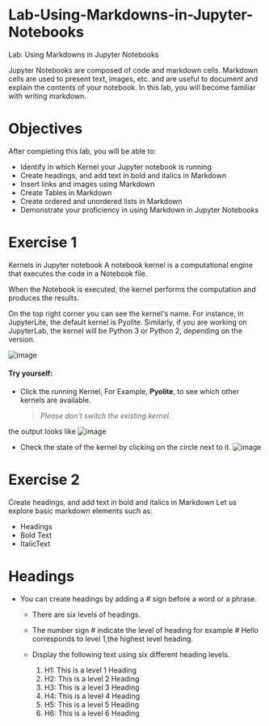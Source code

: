 # Lab-Using-Markdowns-in-Jupyter-Notebooks
Lab: Using Markdowns in Jupyter Notebooks

Jupyter Notebooks are composed of code and markdown cells. Markdown cells are used to present text, images, etc. and are useful to document and explain the contents of your notebook. In this lab, you will become familiar with writing markdown.

# Objectives
After completing this lab, you will be able to:

- Identify in which Kernel your Jupyter notebook is running
- Create headings, and add text in bold and italics in Markdown
- Insert links and images using Markdown
- Create Tables in Markdown
- Create ordered and unordered lists in Markdown
- Demonstrate your proficiency in using Markdown in Jupyter Notebooks


# Exercise 1
Kernels in Jupyter notebook
A notebook kernel is a computational engine that executes the code in a Notebook file.

When the Notebook is executed, the kernel performs the computation and produces the results.

On the top right corner you can see the kernel's name. For instance, in JupyterLite, the default kernel is Pyolite. Similarly, if you are working on JupyterLab, the kernel will be Python 3 or Python 2, depending on the version.

![image](https://github.com/user-attachments/assets/6e5bfeed-b699-4f2e-a7e4-fa75c3155018)

#### Try yourself:

* Click the running Kernel, For Example, **Pyolite**, to see which other kernels are available.<br/>

  > _Please don't switch the existing kernel._

the output looks like
![image](https://github.com/user-attachments/assets/55f70013-f77f-4f14-8041-3c0cd3dd689c)


* Check the state of the kernel by clicking on the circle next to it.
![image](https://github.com/user-attachments/assets/240476aa-2e70-4552-99d4-7934601e5b71)

# Exercise 2
Create headings, and add text in bold and italics in Markdown
Let us explore basic markdown elements such as:

- Headings
- Bold Text
- ItalicText


# Headings
* You can create headings by adding a # sign before a word or a phrase.

  - There are six levels of headings.
  - The number sign # indicate the level of heading for example # Hello corresponds to level 1,the highest level heading.
  - Display the following text using six different heading levels.
    
    1. H1: This is a level 1 Heading
    2. H2: This is a level 2 Heading
    3. H3: This is a level 3 Heading
    4. H4: This is a level 4 Heading
    5. H5: This is a level 5 Heading
    6. H6: This is a level 6 Heading
